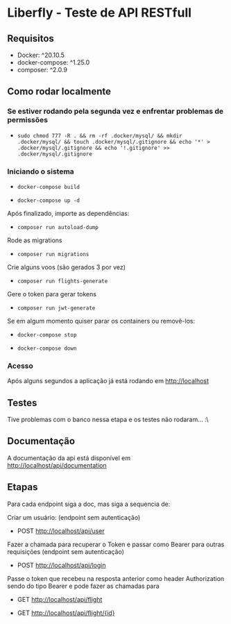 # Liberfly - Teste de API RESTfull

## Requisitos

- Docker: ^20.10.5
- docker-compose: ^1.25.0
- composer: ^2.0.9

## Como rodar localmente

### Se estiver rodando pela segunda vez e enfrentar problemas de permissões

- `sudo chmod 777 -R . && rm -rf .docker/mysql/ && mkdir .docker/mysql/ && touch .docker/mysql/.gitignore && echo '*' > .docker/mysql/.gitignore && echo '!.gitignore' >> .docker/mysql/.gitignore`

### Iniciando o sistema

- `docker-compose build`

- `docker-compose up -d`

Após finalizado, importe as dependências:

- `composer run autoload-dump`

Rode as migrations

- `composer run migrations`

Crie alguns voos (são gerados 3 por vez)

- `composer run flights-generate`

Gere o token para gerar tokens

- `composer run jwt-generate`

Se em algum momento quiser parar os containers ou removê-los:

- `docker-compose stop`

- `docker-compose down`

### Acesso

Após alguns segundos a aplicação já está rodando em <http://localhost>

## Testes

Tive problemas com o banco nessa etapa e os testes não rodaram... :\

## Documentação

A documentação da api está disponível em <http://localhost/api/documentation>

## Etapas

Para cada endpoint siga a doc, mas siga a sequencia de:

Criar um usuário: (endpoint sem autenticação)

- POST <http://localhost/api/user>

Fazer a chamada para recuperar o Token e passar como Bearer para outras requisições (endpoint sem autenticação)

- POST <http://localhost/api/login>

Passe o token que recebeu na resposta anterior como header Authorization sendo do tipo Bearer e pode fazer as chamadas para

- GET <http://localhost/api/flight>

- GET <http://localhost/api/flight/{id}>
